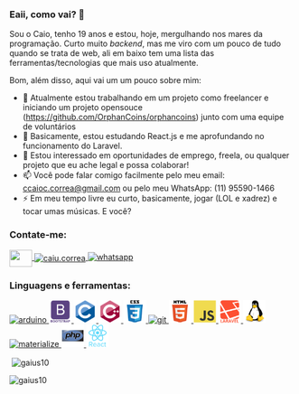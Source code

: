 ### Eaii, como vai? 👋

Sou o Caio, tenho 19 anos e estou, hoje, mergulhando nos mares da programação.
Curto muito *backend*, mas me viro com um pouco de tudo quando se trata de web, ali em baixo tem uma lista das ferramentas/tecnologias que mais uso atualmente.

Bom, além disso, aqui vai um um pouco sobre mim:

- 🔭 Atualmente estou trabalhando em um projeto como freelancer e iniciando um projeto opensouce (https://github.com/OrphanCoins/orphancoins) junto com uma equipe de voluntários
- 🌱 Basicamente, estou estudando React.js e me aprofundando no funcionamento do Laravel.
- 👯 Estou interessado em oportunidades de emprego, freela, ou qualquer projeto que eu ache legal e possa colaborar!
- 📫 Você pode falar comigo facilmente pelo meu email: ccaioc.correa@gmail.com ou pelo meu WhatsApp: (11) 95590-1466
- ⚡ Em meu tempo livre eu curto, basicamente, jogar (LOL e xadrez) e tocar umas músicas. E você?


<h3 align="left">Contate-me:</h3>
<p align="left">
  <a href="https://linkedin.com/in/caio-corr%c3%aaa-chaves/" target="blank" styles="color: blue">
     <img align="center" src="https://cdn.jsdelivr.net/npm/simple-icons@3.0.1/icons/linkedin.svg" height="30" width="40" />
  </a>
  <a href="https://instagram.com/caiu.correa" target="blank">
    <img align="center" src="https://cdn.jsdelivr.net/npm/simple-icons@3.0.1/icons/instagram.svg" alt="caiu.correa" height="30" width="40" />
  </a>
  <a href="https://api.whatsapp.com/send?phone=5511955901466&text=Oi%20Caio!%20Tudo%20bem%3F">
    <img width="256" height="256" src="https://image.flaticon.com/icons/png/512/134/134937.png" alt="whatsapp" title="whatsapp" class="loaded">
  </a>
</p>

<h3 align="left">Linguagens e ferramentas:</h3>
<p align="left"> 
  <a href="https://www.arduino.cc/" target="_blank"> 
    <img src="https://cdn.worldvectorlogo.com/logos/arduino-1.svg" alt="arduino" width="40" height="40"/> 
  </a> 
  <a href="https://getbootstrap.com" target="_blank"> 
    <img src="https://raw.githubusercontent.com/devicons/devicon/master/icons/bootstrap/bootstrap-plain-wordmark.svg" alt="bootstrap" width="40" height="40"/>       
  </a> 
  <a href="https://www.cprogramming.com/" target="_blank"> 
    <img src="https://raw.githubusercontent.com/devicons/devicon/master/icons/c/c-original.svg" alt="c" width="40" height="40"/> 
  </a> 
  <a href="https://www.w3schools.com/cpp/" target="_blank"> 
    <img src="https://raw.githubusercontent.com/devicons/devicon/master/icons/cplusplus/cplusplus-original.svg" alt="cplusplus" width="40" height="40"/> 
  </a> 
  <a href="https://www.w3schools.com/css/" target="_blank"> 
    <img src="https://raw.githubusercontent.com/devicons/devicon/master/icons/css3/css3-original-wordmark.svg" alt="css3" width="40" height="40"/> 
  </a> 
  <a href="https://git-scm.com/" target="_blank"> 
    <img src="https://www.vectorlogo.zone/logos/git-scm/git-scm-icon.svg" alt="git" width="40" height="40"/> 
  </a> 
  <a href="https://www.w3.org/html/" target="_blank">
    <img src="https://raw.githubusercontent.com/devicons/devicon/master/icons/html5/html5-original-wordmark.svg" alt="html5" width="40" height="40"/> 
  </a> 
  <a href="https://developer.mozilla.org/en-US/docs/Web/JavaScript" target="_blank"> 
    <img src="https://raw.githubusercontent.com/devicons/devicon/master/icons/javascript/javascript-original.svg" alt="javascript" width="40" height="40"/> 
  </a> 
  <a href="https://laravel.com/" target="_blank"> 
    <img src="https://raw.githubusercontent.com/devicons/devicon/master/icons/laravel/laravel-plain-wordmark.svg" alt="laravel" width="40" height="40"/> 
  </a> 
  <a href="https://www.linux.org/" target="_blank"> 
    <img src="https://raw.githubusercontent.com/devicons/devicon/master/icons/linux/linux-original.svg" alt="linux" width="40" height="40"/> 
  </a> 
  <a href="https://materializecss.com/" target="_blank"> 
    <img src="https://raw.githubusercontent.com/prplx/svg-logos/5585531d45d294869c4eaab4d7cf2e9c167710a9/svg/materialize.svg" 
         alt="materialize" width="40" height="40"/> 
  </a> 
  <a href="https://www.php.net" target="_blank"> 
    <img src="https://raw.githubusercontent.com/devicons/devicon/master/icons/php/php-original.svg" alt="php" width="40" height="40"/> 
  </a> 
  <a href="https://reactjs.org/" target="_blank"> 
    <img src="https://raw.githubusercontent.com/devicons/devicon/master/icons/react/react-original-wordmark.svg" alt="react" width="40" height="40"/> 
  </a> 
</p>

<p>&nbsp;<img align="center" src="https://github-readme-stats.vercel.app/api?username=gaius10&show_icons=true&locale=en" alt="gaius10" /></p>
<p><img align="left" src="https://github-readme-stats.vercel.app/api/top-langs?username=gaius10&show_icons=true&locale=en&layout=compact" alt="gaius10" /></p>


